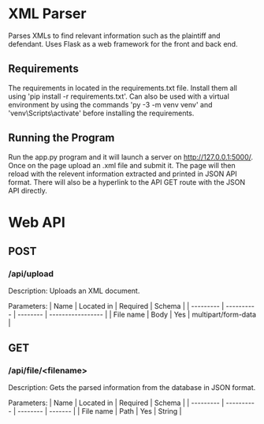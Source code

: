 # XML Parser

Parses XMLs to find relevant information such as the plaintiff and defendant. Uses Flask as a web framework for the front and back end.

## Requirements
The requirements in located in the requirements.txt file.
Install them all using 'pip install -r requirements.txt'.
Can also be used with a virtual environment by using the commands 'py -3 -m venv venv' and 'venv\Scripts\activate' before installing the requirements.

## Running the Program
Run the app.py program and it will launch a server on http://127.0.0.1:5000/.  
Once on the page upload an .xml file and submit it.
The page will then reload with the relevent information extracted and printed in JSON API format. There will also be a hyperlink to the API GET route with the JSON API directly.

# Web API
## POST
### /api/upload
Description: Uploads an XML document. 

Parameters:
| Name      | Located in | Required | Schema            |
| --------- | ---------- | -------- | ----------------- |
| File name | Body       | Yes      | multipart/form-data |

## GET
### /api/file/\<filename\>
Description: Gets the parsed information from the database in JSON format.

Parameters:
| Name      | Located in | Required | Schema  |
| --------- | ---------- | -------- | ------- |
| File name | Path       | Yes      | String  |
